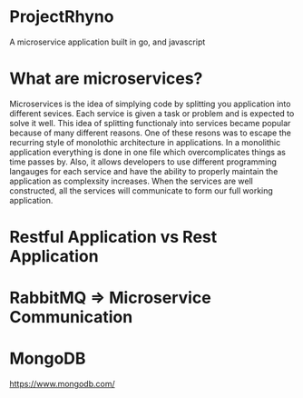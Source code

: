 # ProjectRhyno
A microservice application built in go, and javascript

# What are microservices?
Microservices is the idea of simplying code by splitting you application into different sevices. Each service is given a task or problem and is expected to solve it well. This idea of splitting functionaly into services became popular because of many different reasons. One of these resons was to escape the recurring style of monolothic architecture in applications. In a monolithic application everything is done in one file which overcomplicates things as time passes by. Also, it allows developers to use different programming langauges for each service and have the ability to properly maintain the application as complexsity increases. When the services are well constructed, all the services will communicate to form our full working application. 

# Restful Application vs Rest Application


# RabbitMQ => Microservice Communication


# MongoDB 
https://www.mongodb.com/
